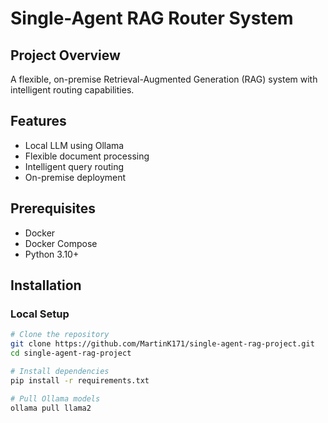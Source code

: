 # Single-Agent RAG Router System

## Project Overview
A flexible, on-premise Retrieval-Augmented Generation (RAG) system with intelligent routing capabilities.

## Features
- Local LLM using Ollama
- Flexible document processing
- Intelligent query routing
- On-premise deployment

## Prerequisites
- Docker
- Docker Compose
- Python 3.10+

## Installation

### Local Setup
```bash
# Clone the repository
git clone https://github.com/MartinK171/single-agent-rag-project.git
cd single-agent-rag-project

# Install dependencies
pip install -r requirements.txt

# Pull Ollama models
ollama pull llama2